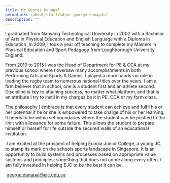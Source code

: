 ```yaml
---
title: Mr George Danapal
permalink: /about/staff/sd/mr-george-danapal/
description: ""
---
```

I graduated from Nanyang Technological University in 2002 with a Bachelor of Arts in Physical Education and English Language with a Diploma in Education. In 2009, I took a year off teaching to complete my Masters in Physical Education and Sport Pedagogy from Loughborough University, England.

From 2010 to 2015 I was the Head of Department for PE & CCA at my previous school where I oversaw many accomplishments in both Performing Arts and Sports & Games. I played a more hands-on role in leading the rugby team to numerous national titles over the years. I am a firm believer that in school, one is a student first and an athlete second. Discipline is key to attaining success, no matter what platform, and that is an attribute I try to instil in my charges be it in PE, CCA or my form class.

The philosophy I embrace is that every student can achieve and fulfil his or her potential if he or she is empowered to take charge of his or her learning. It needs to be within set boundaries where the student can be pushed to the limit with allowance for some failure. This allows the student to prepare himself or herself for life outside the secured walls of an educational institution.

 I am excited at the prospect of helping Eunoia Junior College, a young JC, to stamp its mark on the schools sports landscape in Singapore. It is an opportunity to build systems and processes based on appropriate value systems and principles; something that does not come along every often. I am fully invested in helping EJC to be the best it can be.

 [george.danapal@ejc.edu.sg](mailto:george.danapal@ejc.edu.sg)